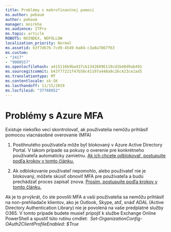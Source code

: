 ```yaml
---
title: Problémy s makrofinančnej pomoci
ms.author: pebaum
author: pebaum
manager: mnirkhe
ms.audience: ITPro
ms.topic: article
ROBOTS: NOINDEX, NOFOLLOW
localization_priority: Normal
ms.assetid: 63f7d676-7cd9-4549-ba84-c3a8a7867f63
ms.custom:
- "2417"
- "9000557"
ms.openlocfilehash: a415116b9ba437cb13426896119cd1b40d9ab491
ms.sourcegitcommit: b43f77221f47b50c41197a448a9c26c423ce1ad5
ms.translationtype: MT
ms.contentlocale: sk-SK
ms.lasthandoff: 11/15/2019
ms.locfileid: "37768852"
---
```

# <a name="issues-with-azure-mfa"></a>Problémy s Azure MFA
Existuje niekoľko vecí skontrolovať, ak používatelia nemôžu prihlásiť pomocou viacnásobné overovanie (MFA)

1. Postihnutého používateľa môže byť blokovaný v Azure Active Directory Portal. V takom prípade sa pokusy o overenie pre konkrétneho používateľa automaticky zamietnu. [Ak ich chcete odblokovať, postupujte podľa krokov v tomto článku.](https://docs.microsoft.com/azure/active-directory/authentication/howto-mfa-mfasettings#block-and-unblock-users)

2. Ak odblokovanie používateľ nepomohlo, alebo používateľ nie je blokovaný, môžete skúsiť obnoviť MFA pre používateľa a budú prechádzať proces zapísať znova. [Prosím, postupujte podľa krokov v tomto článku.](https://docs.microsoft.com/azure/active-directory/authentication/howto-mfa-userdevicesettings#require-users-to-provide-contact-methods-again)

Ak je to prvýkrát, čo ste povolili MFA a vaši používatelia sa nemôžu prihlásiť na non-prehliadače klientov, ako je Outlook, Skype, atď, snáď ADAL (Active Directory Authentication Library) nie je povolená na vaše predplatné služby O365. V tomto prípade budete musieť pripojiť k službe Exchange Online PowerShell a spustiť túto rutinu cmdlet:  *Set-OrganizationConfig-OAuth2ClientProfileEnabled: $True*